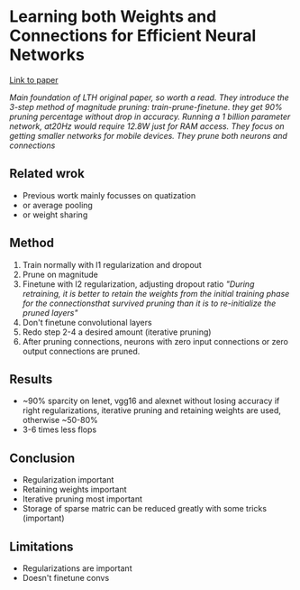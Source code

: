 # Learning both Weights and Connections for Efficient Neural Networks
[Link to paper](http://papers.nips.cc/paper/5784-learning-both-weights-and-connections-for-efficient-neural-network.pdf) 

*Main foundation of LTH original paper, so worth a read. They introduce the 3-step method of magnitude pruning: train-prune-finetune. they get 90% pruning percentage without drop in accuracy. Running a 1 billion parameter network, at20Hz would require 12.8W just for RAM access. They focus on getting smaller networks for mobile devices. They prune both neurons and connections*

## Related wrok

- Previous wortk mainly focusses on quatization
- or average pooling
- or weight sharing

## Method

1. Train normally with l1 regularization and dropout
2. Prune on magnitude
3. Finetune with l2 regularization, adjusting dropout ratio
*"During retraining, it is better to retain the weights from the initial training phase for the connectionsthat survived pruning than it is to re-initialize the pruned layers"*
4. Don't finetune convolutional layers
5. Redo step 2-4 a desired amount (iterative pruning)
6. After pruning connections, neurons with zero input connections or zero output connections are pruned.

## Results

- ~90% sparcity on lenet, vgg16 and alexnet without losing accuracy if right regularizations, iterative pruning and retaining weights are used, otherwise ~50-80%
- 3-6 times less flops

## Conclusion

- Regularization important
- Retaining weights important
- Iterative pruning most important
- Storage of sparse matric can be reduced greatly with some tricks (important)


## Limitations

- Regularizations are important
- Doesn't finetune convs

